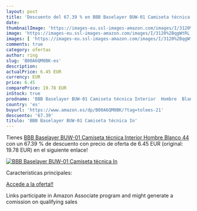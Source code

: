 ```yaml
---
layout: post
title: 'Descuento del 67.39 % en BBB Baselayer BUW-01 Camiseta técnica In'
date: 
thumbnailImage: 'https://images-eu.ssl-images-amazon.com/images/I/3120%2BqgWtRL._SL200_.jpg'
image: 'https://images-eu.ssl-images-amazon.com/images/I/3120%2BqgWtRL._SL200_.jpg'
images: [ 'https://images-eu.ssl-images-amazon.com/images/I/3120%2BqgWtRL._SL200_.jpg' ]
comments: true
category: ofertas
author: ring
slug: 'B00A6QM0BK-es'
description:
actualPrice: 6.45 EUR
currency: EUR
price: 6.45
comparePrice: 19.78 EUR
inStock: true
prodname: 'BBB Baselayer BUW-01 Camiseta técnica Interior  Hombre  Blanco  44'
country: 'es'
buyurl: 'https://www.amazon.es/dp/B00A6QM0BK/?tag=tolees-21'
descuento: '67.39'
titulo: 'BBB Baselayer BUW-01 Camiseta técnica In'
---
```


Tienes [BBB Baselayer BUW-01 Camiseta técnica Interior  Hombre  Blanco  44](https://www.amazon.es/dp/B00A6QM0BK/?tag=tolees-21) con un 67.39 % de descuento con precio de oferta de 6.45 EUR (original: 19.78 EUR) en el siguiente enlace!

[![BBB Baselayer BUW-01 Camiseta técnica In](https://images-eu.ssl-images-amazon.com/images/I/3120%2BqgWtRL._SL200_.jpg)](https://www.amazon.es/dp/B00A6QM0BK/?tag=tolees-21)

Características principales:


[Accede a la oferta!!](https://www.amazon.es/dp/B00A6QM0BK/?tag=tolees-21)

Links participate in Amazon Associate program and might generate a comission on qualifying sales


